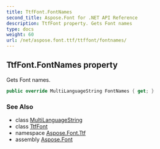 ```yaml
---
title: TtfFont.FontNames
second_title: Aspose.Font for .NET API Reference
description: TtfFont property. Gets Font names
type: docs
weight: 60
url: /net/aspose.font.ttf/ttffont/fontnames/
---
```

## TtfFont.FontNames property

Gets Font names.

```csharp
public override MultiLanguageString FontNames { get; }
```

### See Also

* class [MultiLanguageString](../../../aspose.font/multilanguagestring/)
* class [TtfFont](../)
* namespace [Aspose.Font.Ttf](../../../aspose.font.ttf/)
* assembly [Aspose.Font](../../../)


